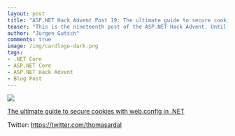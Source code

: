 ```yaml
---
layout: post
title: "ASP.NET Hack Advent Post 19: The ultimate guide to secure cookies with web.config in .NET"
teaser: "This is the nineteenth post of the ASP.NET Hack Advent. Until December 24th I'm going to post a link to a good community resource per day and a few lines about it."
author: "Jürgen Gutsch"
comments: true
image: /img/cardlogo-dark.png
tags: 
- .NET Core
- ASP.NET Core
- ASP.NET Hack Advent
- Blog Post
---
```


![]({{site.baseurl}}/img/advent/advent.jpg)



[The ultimate guide to secure cookies with web.config in .NET](https://blog.elmah.io/the-ultimate-guide-to-secure-cookies-with-web-config-in-net/)



Twitter: https://twitter.com/thomasardal